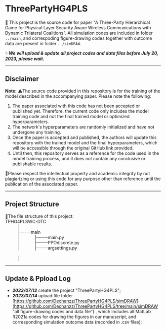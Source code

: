 # ThreePartyHG4PLS
:sparkling_heart: This project is the source code for paper "A Three-Party Hierarchical Game for Physical Layer Security Aware Wireless Communications with Dynamic Trilateral Coalitions".
All simulation codes are included in folder `../main`, and correspoding figure-drawing codes together with outcome data are present in folder `../simDRAW`.

:sparkles:***We will upload & update all project codes and data files before July 20, 2023, please wait.***

***
## Disclaimer

**Note:** ⚠️The source code provided in this repository is for the training of the model described in the accompanying paper. Please note the following:

1. The paper associated with this code has not been accepted or published yet. Therefore, the current code only includes the model training code and not the final trained model or optimized hyperparameters.
2. The network's hyperparameters are randomly initialized and have not undergone any training.
3. Once the paper is accepted and published, the authors will update this repository with the trained model and the final hyperparameters, which will be accessible through the original GitHub link provided.
4. Until then, this repository serves as a reference for the code used in the model training process, and it does not contain any conclusive or publishable results.

🙏Please respect the intellectual property and academic integrity by not plagiarizing or using this code for any purpose other than reference until the publication of the associated paper.

***
## Project Structure
🎄The file structure of this project:<br>
TPHG4PLSWC-DTC<br>
&nbsp;&nbsp;&nbsp;&nbsp;&nbsp;&nbsp;&nbsp;&nbsp;&nbsp;&nbsp;|&nbsp; <br>
&nbsp;&nbsp;&nbsp;&nbsp;&nbsp;&nbsp;&nbsp;&nbsp;&nbsp;&nbsp;|------main                                  <br>
&nbsp;&nbsp;&nbsp;&nbsp;&nbsp;&nbsp;&nbsp;&nbsp;&nbsp;&nbsp;|&nbsp;&nbsp;&nbsp;&nbsp;&nbsp;&nbsp;&nbsp;&nbsp;&nbsp;&nbsp;&nbsp;&nbsp;&nbsp;|------main.py <br>
&nbsp;&nbsp;&nbsp;&nbsp;&nbsp;&nbsp;&nbsp;&nbsp;&nbsp;&nbsp;|&nbsp;&nbsp;&nbsp;&nbsp;&nbsp;&nbsp;&nbsp;&nbsp;&nbsp;&nbsp;&nbsp;&nbsp;&nbsp;|------PPOdiscrete.py <br>
&nbsp;&nbsp;&nbsp;&nbsp;&nbsp;&nbsp;&nbsp;&nbsp;&nbsp;&nbsp;|&nbsp;&nbsp;&nbsp;&nbsp;&nbsp;&nbsp;&nbsp;&nbsp;&nbsp;&nbsp;&nbsp;&nbsp;&nbsp;|------argsettings.py <br>  
&nbsp;&nbsp;&nbsp;&nbsp;&nbsp;&nbsp;&nbsp;&nbsp;&nbsp;&nbsp;|&nbsp;&nbsp;<br>


***
## Update & Ppload Log
- ***2023/07/12*** create the project "ThreePartyHG4PLS";
- ***2023/07/14*** upload file folder [https://github.com/Dechanzz/ThreePartyHG4PLS/simDRAW](https://github.com/Dechanzz/ThreePartyHG4PLS/tree/main/simDRAW "all figure-drawing codes and data file") , which includes all MatLab R2021a codes for drawing the figures in our manuscript, and corresponding simulation outcome data (recorded in .csv files);








